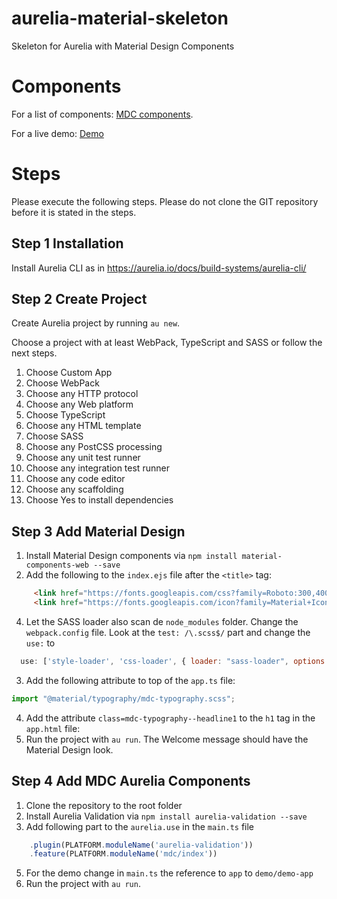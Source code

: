 # aurelia-material-skeleton

Skeleton for Aurelia with Material Design Components

# Components

For a list of components: [MDC components](https://github.com/arjendeblok/aurelia-material-skeleton/tree/master/src/mdc).

For a live demo: [Demo](http://www.arjendeblok.nl/aurelia-material-demo/)

# Steps

Please execute the following steps. Please do not clone the GIT repository before it is stated in the steps. 

## Step 1 Installation

Install Aurelia CLI as in https://aurelia.io/docs/build-systems/aurelia-cli/ 

## Step 2 Create Project

Create Aurelia project by running `au new`.

Choose a project with at least WebPack, TypeScript and SASS or follow the next steps.

1. Choose Custom App
2. Choose WebPack
3. Choose any HTTP protocol
4. Choose any Web platform
5. Choose TypeScript
6. Choose any HTML template
7. Choose SASS
8. Choose any PostCSS processing
9. Choose any unit test runner
10. Choose any integration test runner
12. Choose any code editor
13. Choose any scaffolding
14. Choose Yes to install dependencies

## Step 3 Add Material Design

1. Install Material Design components via `npm install material-components-web --save`
2. Add the following to the `index.ejs` file after the `<title>` tag:
```html
     <link href="https://fonts.googleapis.com/css?family=Roboto:300,400,500" rel="stylesheet">
     <link href="https://fonts.googleapis.com/icon?family=Material+Icons" rel="stylesheet">
```
4. Let the SASS loader also scan de `node_modules` folder. Change the `webpack.config` file. Look at the `test: /\.scss$/` part and change the `use:` to 
```javascript
  use: ['style-loader', 'css-loader', { loader: "sass-loader", options: { includePaths: ["node_modules"] } }],
```
3. Add the following attribute to top of the `app.ts` file: 
```typescript
import "@material/typography/mdc-typography.scss";
```
4. Add the attribute `class=mdc-typography--headline1` to the `h1` tag in the `app.html` file: 
5. Run the project with `au run`. The Welcome message should have the Material Design look.

## Step 4 Add MDC Aurelia Components

1. Clone the repository to the root folder
2. Install Aurelia Validation via `npm install aurelia-validation --save`
3. Add following part to the `aurelia.use` in the `main.ts` file
```javascript
    .plugin(PLATFORM.moduleName('aurelia-validation'))
    .feature(PLATFORM.moduleName('mdc/index'))
```
5. For the demo change in `main.ts` the reference to `app` to `demo/demo-app`
6. Run the project with `au run`. 


